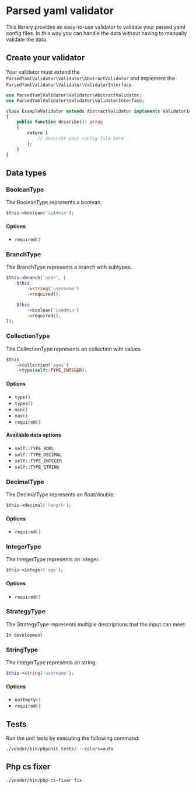 # Parsed yaml validator

This library provides an easy-to-use validator to validate your parsed yaml config files.
In this way you can handle the data without having to manually validate the data.

## Create your validator
Your validator must extend the `ParsedYamlValidator\Validator\AbstractValidator`
and implement the `ParsedYamlValidator\Validator\ValidatorInterface`.

````PHP
use ParsedYamlValidator\Validator\AbstractValidator;
use ParsedYamlValidator\Validator\ValidatorInterface;

class ExampleValidator extends AbstractValidator implements ValidatorInterface
{
    public function describe(): array
    {
        return [
            // describe your config file here
        ];
    }
}
````

## Data types

### BooleanType
The BooleanType represents a boolean.

````PHP
$this->boolean('isAdmin');
````

#### Options
- `required()`

### BranchType
The BranchType represents a branch with subtypes.

````PHP
$this->branch('user', [
    $this
        ->string('username')
        ->required(),

    $this
        ->boolean('isAdmin')
        ->required(),
]);
````

### CollectionType
The CollectionType represents an collection with values.

````PHP
$this
    ->collection('ages')
    ->type(self::TYPE_INTEGER);
````

#### Options
- `type()`
- `types()`
- `min()`
- `max()`
- `required()`

#### Available data options
- `self::TYPE_BOOL`
- `self::TYPE_DECIMAL`
- `self::TYPE_INTEGER`
- `self::TYPE_STRING`

### DecimalType
The DecimalType represents an float/double.

````PHP
$this->decimal('length');
````

#### Options
- `required()`

### IntegerType
The IntegerType represents an integer.

````PHP
$this->integer('age');
````

#### Options
- `required()`

### StrategyType
The StrategyType represents multiple descriptions that the input can meet.

`In development`

### StringType
The IntegerType represents an string.

````PHP
$this->string('username');
````

#### Options
- `notEmpty()`
- `required()`


## Tests
Run the unit tests by executing the following command:
````
./vendor/bin/phpunit tests/ --colors=auto
````

## Php cs fixer
````
./vendor/bin/php-cs-fixer fix
````
